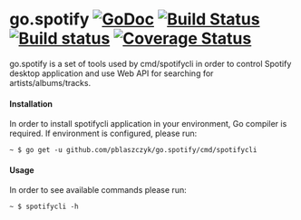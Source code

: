 go.spotify [![GoDoc](https://godoc.org/github.com/pblaszczyk/go.spotify?status.png)](https://godoc.org/github.com/pblaszczyk/go.spotify) [![Build Status](https://travis-ci.org/pblaszczyk/go.spotify.svg?branch=master)](https://travis-ci.org/pblaszczyk/go.spotify)    [![Build status](https://ci.appveyor.com/api/projects/status/x41ibjvute4wkqxn/branch/master?svg=true)](https://ci.appveyor.com/project/pblaszczyk/go-spotify/branch/master) [![Coverage Status](https://img.shields.io/coveralls/pblaszczyk/go.spotify.svg)](https://coveralls.io/r/pblaszczyk/go.spotify)
========

go.spotify is a set of tools used by cmd/spotifycli in order to control
Spotify desktop application and use Web API for searching
for artists/albums/tracks.

#### Installation

In order to install spotifycli application in your environment,
Go compiler is required. If environment is configured, please run:

```
~ $ go get -u github.com/pblaszczyk/go.spotify/cmd/spotifycli
```

#### Usage

In order to see available commands please run:

```
~ $ spotifycli -h
```
